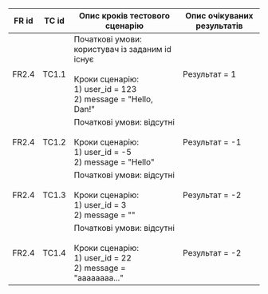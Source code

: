 | FR id | TC id | Опис кроків тестового сценарію                                                                                           | Опис очікуваних результатів |
|-------|-------|--------------------------------------------------------------------------------------------------------------------------|-----------------------------|
| FR2.4 | TC1.1 | Початкові умови: користувач із заданим id існує<br><br>Кроки сценарію:<br>1) user_id = 123<br>2) message = "Hello, Dan!" |        Результат = 1        |
| FR2.4 | TC1.2 | Початкові умови: відсутні<br><br>Кроки сценарію:<br>1) user_id = -5<br>2) message = "Hello"                        |        Результат = -1       |
| FR2.4 | TC1.3 | Початкові умови: відсутні<br><br>Кроки сценарію:<br>1) user_id = 3<br>2) message = ""                                    |        Результат = -2       |
| FR2.4 | TC1.4 | Початкові умови: відсутні<br><br>Кроки сценарію:<br>1) user_id = 22<br>2) message = "aaaaaaaa..."                        |        Результат = -2       |